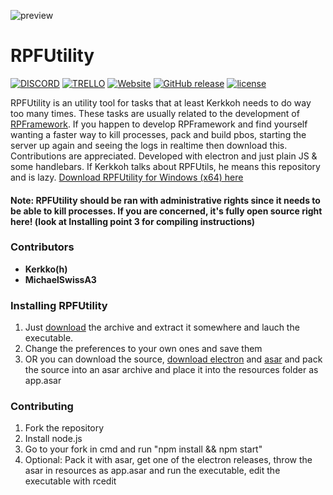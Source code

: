 ![preview](https://i.gyazo.com/2075bcc6fe2a8f85d128d330b397ce6a.png)

# RPFUtility

[![DISCORD](https://img.shields.io/badge/Discord-Join-7289DA.svg)](https://discord.gg/JvRRuTm)
[![TRELLO](https://img.shields.io/badge/Trello-View-0079BF.svg)](https://trello.com/b/eqwxQ4hr/rpframework)
[![Website](https://img.shields.io/website-up-down-green-red/https/rpframework.github.io.svg)](https://rpframework.github.io/)
[![GitHub release](https://img.shields.io/github/release/RPFramework/RPFUtility.svg)](https://github.com/RPFramework/RPFUtility/releases/latest)
[![license](https://img.shields.io/github/license/RPFramework/RPFUtility.svg)](https://github.com/RPFramework/RPFUtility/blob/master/LICENSE)

RPFUtility is an utility tool for tasks that at least Kerkkoh needs to do way too many times. These tasks are usually related to the development of [RPFramework](https://github.com/RPFramework/RPFramework/). If you happen to develop RPFramework and find yourself wanting a faster way to kill processes, pack and build pbos, starting the server up again and seeing the logs in realtime then download this. Contributions are appreciated. Developed with electron and just plain JS & some handlebars. If Kerkkoh talks about RPFUtils, he means this repository and is lazy. [Download RPFUtility for Windows (x64) here](https://github.com/RPFramework/RPFUtility/releases/latest)

#### Note: RPFUtility should be ran with administrative rights since it needs to be able to kill processes. If you are concerned, it's fully open source right here! (look at Installing point 3 for compiling instructions)

### Contributors
* **Kerkko(h)**
* **MichaelSwissA3**

### Installing RPFUtility
1. Just [download](https://github.com/RPFramework/RPFUtility/releases/latest) the archive and extract it somewhere and lauch the executable.
2. Change the preferences to your own ones and save them
3. OR you can download the source, [download electron](https://github.com/electron/electron/releases/latest) and [asar](https://github.com/electron/asar/) and pack the source into an asar archive and place it into the resources folder as app.asar

### Contributing
1. Fork the repository
2. Install node.js
3. Go to your fork in cmd and run "npm install && npm start"
4. Optional: Pack it with asar, get one of the electron releases, throw the asar in resources as app.asar and run the executable, edit the executable with rcedit

